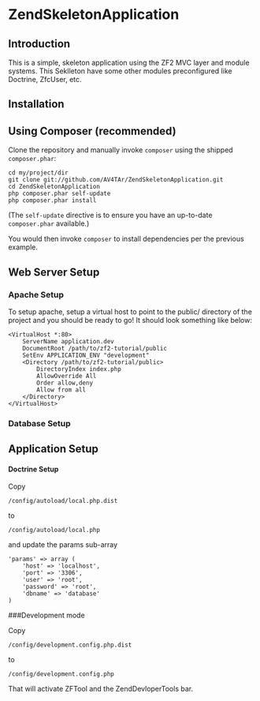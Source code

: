 ZendSkeletonApplication
=======================

Introduction
------------
This is a simple, skeleton application using the ZF2 MVC layer and module
systems. 
This Seklleton have some other modules preconfigured like Doctrine, ZfcUser, etc.


Installation
------------

Using Composer (recommended)
----------------------------
Clone the repository and manually invoke `composer` using the shipped
`composer.phar`:

    cd my/project/dir
    git clone git://github.com/AV4TAr/ZendSkeletonApplication.git
    cd ZendSkeletonApplication
    php composer.phar self-update
    php composer.phar install

(The `self-update` directive is to ensure you have an up-to-date `composer.phar`
available.)

You would then invoke `composer` to install dependencies per the previous example.


Web Server Setup
----------------


### Apache Setup

To setup apache, setup a virtual host to point to the public/ directory of the
project and you should be ready to go! It should look something like below:

    <VirtualHost *:80>
        ServerName application.dev
        DocumentRoot /path/to/zf2-tutorial/public
        SetEnv APPLICATION_ENV "development"
        <Directory /path/to/zf2-tutorial/public>
            DirectoryIndex index.php
            AllowOverride All
            Order allow,deny
            Allow from all
        </Directory>
    </VirtualHost>

### Database Setup


Application Setup
-----------------

#### Doctrine Setup

Copy 

	/config/autoload/local.php.dist 
to 

	/config/autoload/local.php 
and update the params sub-array

	'params' => array (
		'host' => 'localhost',
		'port' => '3306',
		'user' => 'root',
		'password' => 'root',
		'dbname' => 'database' 
	) 

###Development mode

Copy 

	/config/development.config.php.dist 
to 

	/config/development.config.php
That will activate ZFTool and the ZendDevloperTools bar.
